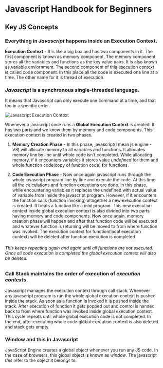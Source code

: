 # Javascript Handbook for Beginners
## Key JS Concepts

### Everything in *Javascript* happens inside an **Execution Context**.

**Execution Context** - It is like a big box and has two components in it. The first component is known as memory component. The memory component stores all the variables and functions as the key value pairs. It is also known as variable enviornment. The second component of this execution context is called code component. In this place all the code is executed one line at a time. The other name for it is thread of execution.

### *Javascript* is a synchronous single-threaded language.
It means that Javascript can only execute one command at a time, and that too in a specific order.

![Javascript Execution Context](https://miro.medium.com/max/700/1*CuL8xsqLb1GhpuHgmDKk0A.png)

Whenever a javascript code runs a **Global Execution Context** is created. It has two parts and we know them by memory and code components. This execution context is created in two phases.

1. **Memory Creation Phase** - In this phase, javascript(I mean js engine - V8) will allocate memory to all variables and functions. It allocates memory line by line until whole code isn't completed. While allocating memory, if it encounters variables it stores value *undefined* for them and whole function code(copy of function code) for functions.

2. **Code Execution Phase** - Now once again javascript runs through the whole javascript program line by line and execute the code. At this time all the calculations and function executions are done. In this phase, while encountering variables it replaces the undefined with actual value of variable from inside the javascript program. However, if it encounters the function calls (function invoking) altogether a new execution context is created. It treats a function like a mini program. This new execution context inside global execution context is also divided into two parts having memory and code components. Now once again, memory creation phase will happen and after that function code will be executed and whatever function is returning will be moved to from where function was invoked. The execution context for function(local execution context) will be deleted after function execution is completed.

###### This keeps repeating again and again until all functions are not executed. Once all code execution is completed the global execution context will also be deleted.

### Call Stack maintains the order of execution of *execution contexts*.

Javascript manages the execution context through call stack. Whenever any javascript program is run the whole global execution context is pushed inside the stack. As soon as a function is invoked it is pushed inside the stack. After execution of function it gets popped out and control is handed back to from where function was invoked inside global execution context. This cycle repeats until whole global execution code is not completed. In the end, after executing whole code global execution context is also deleted and stack gets empty.

### Window and this in Javascript
JavaScript Engine creates a global object whenever you run any JS code. In the case of browsers, this global object is known as *window*. The javascript *this* refer to the object it belongs to.
